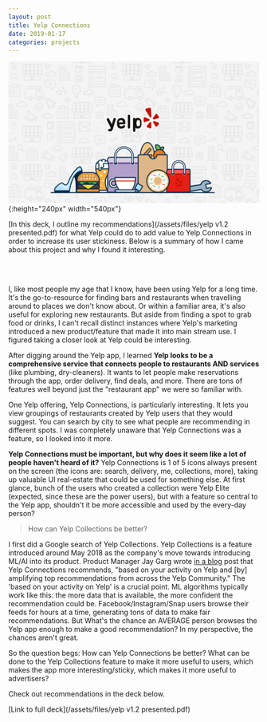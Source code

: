 ```yaml
---
layout: post
title: Yelp Connections
date: 2019-01-17
categories: projects
---
```


![](/assets/images/yelp_og_image.png){:height="240px" width="540px"}



[In this deck, I outline my recommendations](/assets/files/yelp v1.2 presented.pdf) for what Yelp could do to add value to Yelp Connections in order to increase its user stickiness. Below is a summary of how I came about this project and why I found it interesting.

<br>
<br>

I, like most people my age that I know, have been using Yelp for a long time. It's the go-to-resource for finding bars and restaurants when travelling around to places we don't know about. Or within a familiar area, it's also useful for exploring new restaurants. But aside from finding a spot to grab food or drinks, I can't recall distinct instances where Yelp's marketing introduced a new product/feature that made it into main stream use. I figured taking a closer look at Yelp could be interesting.

After digging around the Yelp app, I learned **Yelp looks to be a comprehensive service that connects people to restaurants AND services** (like plumbing, dry-cleaners). It wants to let people make reservations through the app, order delivery, find deals, and more. There are tons of features well beyond just the "restaurant app" we were so familiar with.

One Yelp offering, Yelp Connections, is particularly interesting. It lets you view groupings of restaurants created by Yelp users that they would suggest. You can search by city to see what people are recommending in different spots. I was completely unaware that Yelp Connections was a feature, so I looked into it more.

**Yelp Connections must be important, but why does it seem like a lot of people haven't heard of it?** Yelp Connections is 1 of 5 icons always present on the screen (the icons are: search, delivery, me, collections, more), taking up valuable UI real-estate that could be used for something else. At first glance, bunch of the users who created a collection were Yelp Elite (expected, since these are the power users), but with a feature so central to the Yelp app, shouldn't it be more accessible and used by the every-day person?

> How can Yelp Collections be better?

I first did a Google search of Yelp Collections. Yelp Collections is a feature introduced around May 2018 as the company's move towards introducing ML/AI into its product. Product Manager Jay Garg wrote [in a blog](https://www.digitaltrends.com/social-media/yelp-collections-announced/) post that Yelp Connections recommends, "based on your activity on Yelp and [by] amplifying top recommendations from across the Yelp Community." The 'based on your activity on Yelp' is a crucial point. ML algorithms typically work like this: the more data that is available, the more confident the recommendation could be. Facebook/Instagram/Snap users browse their feeds for hours at a time, generating tons of data to make fair recommendations. But What's the chance an AVERAGE person browses the Yelp app enough to make a good recommendation? In my perspective, the chances aren't great.

So the question begs: How can Yelp Connections be better? What can be done to the Yelp Collections feature to make it more useful to users, which makes the app more interesting/sticky, which makes it more useful to advertisers?

Check out recommendations in the deck below.

[Link to full deck](/assets/files/yelp v1.2 presented.pdf)
<br>
<br>
